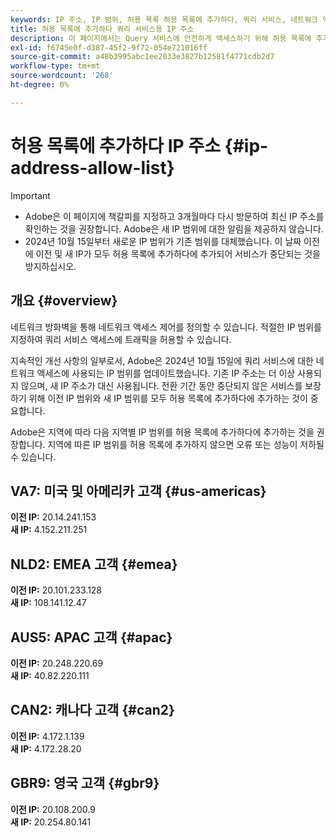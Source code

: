 ```yaml
---
keywords: IP 주소, IP 범위, 허용 목록 허용 목록에 추가하다, 쿼리 서비스, 네트워크 액세스
title: 허용 목록에 추가하다 쿼리 서비스용 IP 주소
description: 이 페이지에서는 Query 서비스에 안전하게 액세스하기 위해 허용 목록에 추가하다에 추가할 수 있는 업데이트된 IP 범위를 제공합니다.
exl-id: f6745e0f-d387-45f2-9f72-054e721016ff
source-git-commit: a48b3995abc1ee2033e3827b12581f4771cdb2d7
workflow-type: tm+mt
source-wordcount: '268'
ht-degree: 0%

---
```


# 허용 목록에 추가하다 IP 주소 {#ip-address-allow-list}

>[!IMPORTANT]
>
> * Adobe은 이 페이지에 책갈피를 지정하고 3개월마다 다시 방문하여 최신 IP 주소를 확인하는 것을 권장합니다. Adobe은 새 IP 범위에 대한 알림을 제공하지 않습니다.
> * 2024년 10월 15일부터 새로운 IP 범위가 기존 범위를 대체했습니다. 이 날짜 이전에 이전 및 새 IP가 모두 허용 목록에 추가하다에 추가되어 서비스가 중단되는 것을 방지하십시오.

## 개요 {#overview}

네트워크 방화벽을 통해 네트워크 액세스 제어를 정의할 수 있습니다. 적절한 IP 범위를 지정하여 쿼리 서비스 액세스에 트래픽을 허용할 수 있습니다.

지속적인 개선 사항의 일부로서, Adobe은 2024년 10월 15일에 쿼리 서비스에 대한 네트워크 액세스에 사용되는 IP 범위를 업데이트했습니다. 기존 IP 주소는 더 이상 사용되지 않으며, 새 IP 주소가 대신 사용됩니다. 전환 기간 동안 중단되지 않은 서비스를 보장하기 위해 이전 IP 범위와 새 IP 범위를 모두 허용 목록에 추가하다에 추가하는 것이 중요합니다.

Adobe은 지역에 따라 다음 지역별 IP 범위를 허용 목록에 추가하다에 추가하는 것을 권장합니다. 지역에 따른 IP 범위를 허용 목록에 추가하지 않으면 오류 또는 성능이 저하될 수 있습니다.

## VA7: 미국 및 아메리카 고객 {#us-americas}

**이전 IP:** 20.14.241.153\
**새 IP:** 4.152.211.251

## NLD2: EMEA 고객 {#emea}

**이전 IP:** 20.101.233.128\
**새 IP:** 108.141.12.47

## AUS5: APAC 고객 {#apac}

**이전 IP:** 20.248.220.69\
**새 IP:** 40.82.220.111

## CAN2: 캐나다 고객 {#can2}

**이전 IP:** 4.172.1.139\
**새 IP:** 4.172.28.20

## GBR9: 영국 고객 {#gbr9}

**이전 IP:** 20.108.200.9\
**새 IP:** 20.254.80.141

